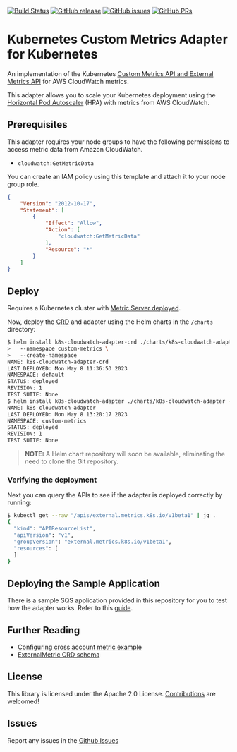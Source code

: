 [![Build Status](https://travis-ci.org/awslabs/k8s-cloudwatch-adapter.svg?branch=master)](https://travis-ci.org/awslabs/k8s-cloudwatch-adapter)
[![GitHub
release](https://img.shields.io/github/release/actzeroai/k8s-cloudwatch-adapter/all.svg)](https://github.com/actzeroai/k8s-cloudwatch-adapter/releases)
[![GitHub issues](https://img.shields.io/github/issues/actzeroai/k8s-cloudwatch-adapter)](https://github.com/actzeroai/k8s-cloudwatch-adapter/issues)
[![GitHub PRs](https://img.shields.io/github/issues-pr/actzeroai/k8s-cloudwatch-adapter)](https://github.com/actzeroai/k8s-cloudwatch-adapter/pulls)

# Kubernetes Custom Metrics Adapter for Kubernetes

An implementation of the Kubernetes [Custom Metrics API and External Metrics
API](https://kubernetes.io/docs/tasks/run-application/horizontal-pod-autoscale/#support-for-metrics-apis)
for AWS CloudWatch metrics.

This adapter allows you to scale your Kubernetes deployment using the [Horizontal Pod
Autoscaler](https://kubernetes.io/docs/tasks/run-application/horizontal-pod-autoscale/) (HPA) with
metrics from AWS CloudWatch.

## Prerequisites

This adapter requires your node groups to have the following permissions to access metric data from Amazon CloudWatch.
- `cloudwatch:GetMetricData`

You can create an IAM policy using this template and attach it to your node group role.

```json
{
    "Version": "2012-10-17",
    "Statement": [
        {
            "Effect": "Allow",
            "Action": [
                "cloudwatch:GetMetricData"
            ],
            "Resource": "*"
        }
    ]
}
```

## Deploy

Requires a Kubernetes cluster with 
[Metric Server deployed](https://docs.aws.amazon.com/eks/latest/userguide/metrics-server.html).

Now, deploy the [CRD](https://kubernetes.io/docs/concepts/extend-kubernetes/api-extension/custom-resources/) and adapter
using the Helm charts in the `/charts` directory:

```bash
$ helm install k8s-cloudwatch-adapter-crd ./charts/k8s-cloudwatch-adapter-crd \
>   --namespace custom-metrics \
>   --create-namespace
NAME: k8s-cloudwatch-adapter-crd
LAST DEPLOYED: Mon May 8 11:36:53 2023
NAMESPACE: default
STATUS: deployed
REVISION: 1
TEST SUITE: None
$ helm install k8s-cloudwatch-adapter ./charts/k8s-cloudwatch-adapter --namespace custom-metrics
NAME: k8s-cloudwatch-adapter
LAST DEPLOYED: Mon May 8 13:20:17 2023
NAMESPACE: custom-metrics
STATUS: deployed
REVISION: 1
TEST SUITE: None
```

> **NOTE:** A Helm chart repository will soon be available, eliminating the need to clone the Git repository.

### Verifying the deployment

Next you can query the APIs to see if the adapter is deployed correctly by running:

```bash
$ kubectl get --raw "/apis/external.metrics.k8s.io/v1beta1" | jq .
{
  "kind": "APIResourceList",
  "apiVersion": "v1",
  "groupVersion": "external.metrics.k8s.io/v1beta1",
  "resources": [
  ]
}
```

## Deploying the Sample Application

There is a sample SQS application provided in this repository for you to test how the adapter works. Refer to this 
[guide](samples/sqs/README.md).

## Further Reading

- [Configuring cross account metric example](docs/cross-account.md)
- [ExternalMetric CRD schema](docs/schema.md)

## License

This library is licensed under the Apache 2.0 License. [Contributions](CONTRIBUTING.md) are welcomed!

## Issues

Report any issues in the [Github Issues](https://github.com/actzeroai/k8s-cloudwatch-adapter/issues)
